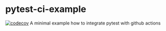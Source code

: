 # pytest-ci-example
[![codecov](https://codecov.io/gh/vinzenzhalhammer/pytest-ci-example/graph/badge.svg?token=T5N0755ZAD)](https://codecov.io/gh/vinzenzhalhammer/pytest-ci-example)
A minimal example how to integrate pytest with github actions

